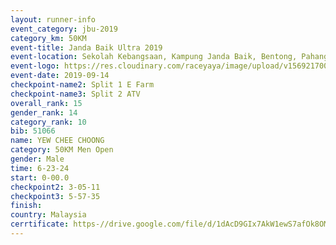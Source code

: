 ```yaml
---
layout: runner-info 
event_category: jbu-2019 
category_km: 50KM 
event-title: Janda Baik Ultra 2019
event-location: Sekolah Kebangsaan, Kampung Janda Baik, Bentong, Pahang, Malaysia 
event-logo: https://res.cloudinary.com/raceyaya/image/upload/v1569217009/logo/janda-baik_vch1pc.jpg 
event-date: 2019-09-14 
checkpoint-name2: Split 1 E Farm 
checkpoint-name3: Split 2 ATV 
overall_rank: 15
gender_rank: 14
category_rank: 10
bib: 51066
name: YEW CHEE CHOONG
category: 50KM Men Open
gender: Male
time: 6-23-24
start: 0-00.0
checkpoint2: 3-05-11
checkpoint3: 5-57-35
finish: 
country: Malaysia
cerrtificate: https-//drive.google.com/file/d/1dAcD9GIx7AkW1ewS7afOk8OMUqOpk2mL/view?usp=sharing
---
```

